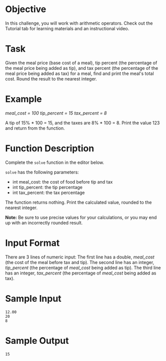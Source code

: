 # Objective
In this challenge, you will work with arithmetic operators. Check out the Tutorial tab for learning materials and an instructional video.

# Task
Given the meal price (base cost of a meal), tip percent (the percentage of the meal price being added as tip), and tax percent (the percentage of the meal price being added as tax) for a meal, find and print the meal's total cost. Round the result to the nearest integer.

# Example
*meal_cost = 100*
*tip_percent = 15*
*tax_percent = 8*

A tip of 15% * 100 = 15, and the taxes are 8% * 100 = 8. Print the value 123 and return from the function.

# Function Description
Complete the `solve` function in the editor below.

`solve` has the following parameters:
* int meal_cost: the cost of food before tip and tax
* int tip_percent: the tip percentage
* int tax_percent: the tax percentage

The function returns nothing. Print the calculated value, rounded to the nearest integer.

**Note:** Be sure to use precise values for your calculations, or you may end up with an incorrectly rounded result.

# Input Format
There are 3 lines of numeric input:
The first line has a double, *meal_cost* (the cost of the meal before tax and tip).
The second line has an integer, *tip_percent* (the percentage of *meal_cost* being added as tip).
The third line has an integer, *tax_percent* (the percentage of *meal_cost* being added as tax).

# Sample Input
```
12.00
20
8
```

# Sample Output
```
15
```